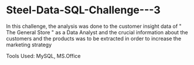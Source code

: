 # Steel-Data-SQL-Challenge---3
In this challenge, the analysis was done to the customer insight data of " The General Store " as a Data Analyst and
the crucial information about the customers and the products was to be extracted in order to increase the marketing strategy

Tools Used: MySQL, MS.Office
